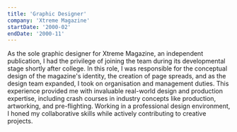 ```yaml
---
title: 'Graphic Designer'
company: 'Xtreme Magazine'
startDate: '2000-02'
endDate: '2000-11'
---
```


As the sole graphic designer for Xtreme Magazine, an independent publication, I had the privilege of joining the team during its developmental stage shortly after college. In this role, I was responsible for the conceptual design of the magazine's identity, the creation of page spreads, and as the design team expanded, I took on organisation and management duties. This experience provided me with invaluable real-world design and production expertise, including crash courses in industry concepts like production, artworking, and pre-flighting. Working in a professional design environment, I honed my collaborative skills while actively contributing to creative projects.
